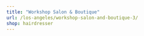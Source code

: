 ```yaml
---
title: "Workshop Salon & Boutique"
url: /los-angeles/workshop-salon-and-boutique-3/
shop: hairdresser
---
```

